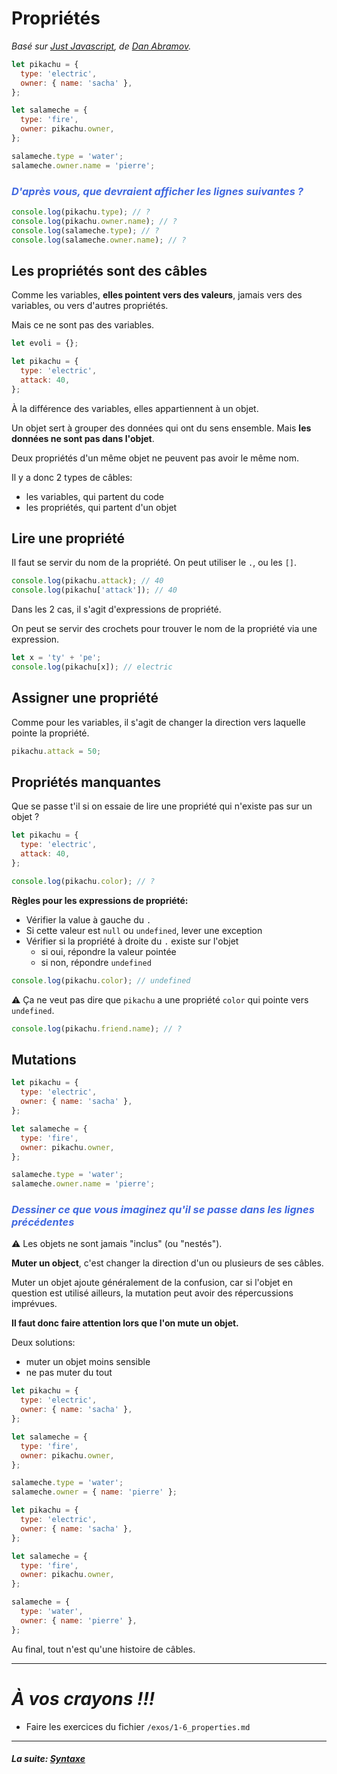# Propriétés

_Basé sur [Just Javascript](https://justjavascript.com/), de [Dan Abramov](https://twitter.com/dan_abramov)._

```js
let pikachu = {
  type: 'electric',
  owner: { name: 'sacha' },
};

let salameche = {
  type: 'fire',
  owner: pikachu.owner,
};

salameche.type = 'water';
salameche.owner.name = 'pierre';
```

### _<span style="color:royalblue">D'après vous, que devraient afficher les lignes suivantes ?</span>_

```js
console.log(pikachu.type); // ?
console.log(pikachu.owner.name); // ?
console.log(salameche.type); // ?
console.log(salameche.owner.name); // ?
```

## Les propriétés sont des câbles

Comme les variables, **elles pointent vers des valeurs**, jamais vers des variables, ou vers d'autres propriétés.

Mais ce ne sont pas des variables.

```js
let evoli = {};

let pikachu = {
  type: 'electric',
  attack: 40,
};
```

À la différence des variables, elles appartiennent à un objet.

Un objet sert à grouper des données qui ont du sens ensemble. Mais **les données ne sont pas dans l'objet**.

Deux propriétés d'un même objet ne peuvent pas avoir le même nom.

Il y a donc 2 types de câbles:

- les variables, qui partent du code
- les propriétés, qui partent d'un objet

## Lire une propriété

Il faut se servir du nom de la propriété.
On peut utiliser le `.`, ou les `[]`.

```js
console.log(pikachu.attack); // 40
console.log(pikachu['attack']); // 40
```

Dans les 2 cas, il s'agit d'expressions de propriété.

On peut se servir des crochets pour trouver le nom de la propriété via une expression.

```js
let x = 'ty' + 'pe';
console.log(pikachu[x]); // electric
```

## Assigner une propriété

Comme pour les variables, il s'agit de changer la direction vers laquelle pointe la propriété.

```js
pikachu.attack = 50;
```

## Propriétés manquantes

Que se passe t'il si on essaie de lire une propriété qui n'existe pas sur un objet ?

```js
let pikachu = {
  type: 'electric',
  attack: 40,
};

console.log(pikachu.color); // ?
```

**Règles pour les expressions de propriété:**

- Vérifier la value à gauche du `.`
- Si cette valeur est `null` ou `undefined`, lever une exception
- Vérifier si la propriété à droite du `.` existe sur l'objet
  - si oui, répondre la valeur pointée
  - si non, répondre `undefined`

```js
console.log(pikachu.color); // undefined
```

⚠ Ça ne veut pas dire que `pikachu` a une propriété `color` qui pointe vers `undefined`.

```js
console.log(pikachu.friend.name); // ?
```

## Mutations

```js
let pikachu = {
  type: 'electric',
  owner: { name: 'sacha' },
};

let salameche = {
  type: 'fire',
  owner: pikachu.owner,
};

salameche.type = 'water';
salameche.owner.name = 'pierre';
```

### _<span style="color:royalblue">Dessiner ce que vous imaginez qu'il se passe dans les lignes précédentes</span>_

⚠ Les objets ne sont jamais "inclus" (ou "nestés").

**Muter un object**, c'est changer la direction d'un ou plusieurs de ses câbles.

Muter un objet ajoute généralement de la confusion, car si l'objet en question est utilisé ailleurs, la mutation peut avoir des répercussions imprévues.

**Il faut donc faire attention lors que l'on mute un objet.**

Deux solutions:

- muter un objet moins sensible
- ne pas muter du tout

```js
let pikachu = {
  type: 'electric',
  owner: { name: 'sacha' },
};

let salameche = {
  type: 'fire',
  owner: pikachu.owner,
};

salameche.type = 'water';
salameche.owner = { name: 'pierre' };
```

```js
let pikachu = {
  type: 'electric',
  owner: { name: 'sacha' },
};

let salameche = {
  type: 'fire',
  owner: pikachu.owner,
};

salameche = {
  type: 'water',
  owner: { name: 'pierre' },
};
```

Au final, tout n'est qu'une histoire de câbles.

---

# _**À vos crayons !!!**_

- Faire les exercices du fichier `/exos/1-6_properties.md`

---

#### _La suite: [Syntaxe](../2_syntax/2-1_assignments.md)_
